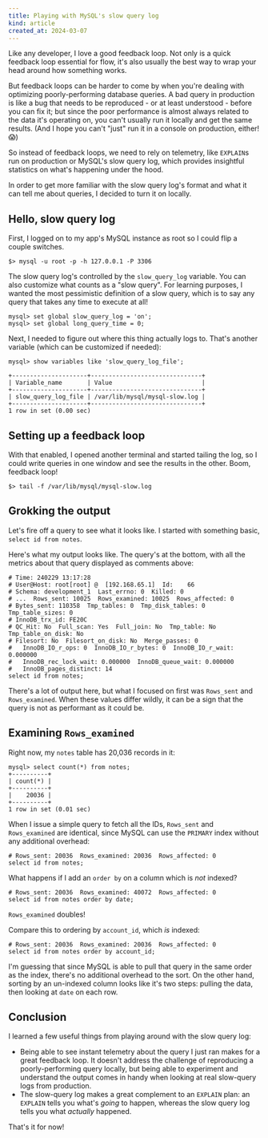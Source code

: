 ```yaml
---
title: Playing with MySQL's slow query log
kind: article
created_at: 2024-03-07
---
```


Like any developer, I love a good feedback loop. Not only is a quick feedback loop essential for flow, it's also usually the best way to wrap your head around how something works.

But feedback loops can be harder to come by when you're dealing with optimizing poorly-performing database queries. A bad query in production is like a bug that needs to be reproduced - or at least understood - before you can fix it; but since the poor performance is almost always related to the data it's operating on, you can't usually run it locally and get the same results. (And I hope you can't "just" run it in a console on production, either! 😱)

So instead of feedback loops, we need to rely on telemetry, like `EXPLAIN`s run on production or MySQL's slow query log, which provides insightful statistics on what's happening under the hood.

In order to get more familiar with the slow query log's format and what it can tell me about queries, I decided to turn it on locally.

## Hello, slow query log

First, I logged on to my app's MySQL instance as root so I could flip a couple switches.

~~~
$> mysql -u root -p -h 127.0.0.1 -P 3306
~~~

The slow query log's controlled by the `slow_query_log` variable. You can also customize what counts as a "slow query". For learning purposes, I wanted the most pessimistic definition of a slow query, which is to say any query that takes any time to execute at all!

~~~
mysql> set global slow_query_log = 'on';
mysql> set global long_query_time = 0;
~~~


Next, I needed to figure out where this thing actually logs to. That's another variable (which can be customized if needed):

~~~
mysql> show variables like 'slow_query_log_file';

+---------------------+-------------------------------+
| Variable_name       | Value                         |
+---------------------+-------------------------------+
| slow_query_log_file | /var/lib/mysql/mysql-slow.log |
+---------------------+-------------------------------+
1 row in set (0.00 sec)
~~~

## Setting up a feedback loop

With that enabled, I opened another terminal and started tailing the log, so I could write queries in one window and see the results in the other. Boom, feedback loop!

~~~
$> tail -f /var/lib/mysql/mysql-slow.log
~~~


## Grokking the output

Let's fire off a query to see what it looks like. I started with something basic, `select id from notes`.

Here's what my output looks like. The query's at the bottom, with all the metrics about that query displayed as comments above:

~~~
# Time: 240229 13:17:28
# User@Host: root[root] @  [192.168.65.1]  Id:    66
# Schema: development_1  Last_errno: 0  Killed: 0
# ...  Rows_sent: 10025  Rows_examined: 10025  Rows_affected: 0
# Bytes_sent: 110358  Tmp_tables: 0  Tmp_disk_tables: 0  Tmp_table_sizes: 0
# InnoDB_trx_id: FE20C
# QC_Hit: No  Full_scan: Yes  Full_join: No  Tmp_table: No  Tmp_table_on_disk: No
# Filesort: No  Filesort_on_disk: No  Merge_passes: 0
#   InnoDB_IO_r_ops: 0  InnoDB_IO_r_bytes: 0  InnoDB_IO_r_wait: 0.000000
#   InnoDB_rec_lock_wait: 0.000000  InnoDB_queue_wait: 0.000000
#   InnoDB_pages_distinct: 14
select id from notes;
~~~

There's a lot of output here, but what I focused on first was `Rows_sent` and `Rows_examined`. When these values differ wildly, it can be a sign that the query is not as performant as it could be.


## Examining `Rows_examined`

Right now, my `notes` table has 20,036 records in it:

~~~
mysql> select count(*) from notes;
+----------+
| count(*) |
+----------+
|    20036 |
+----------+
1 row in set (0.01 sec)
~~~

When I issue a simple query to fetch all the IDs, `Rows_sent` and `Rows_examined` are identical, since MySQL can use the `PRIMARY` index without any additional overhead:

~~~
# Rows_sent: 20036  Rows_examined: 20036  Rows_affected: 0
select id from notes;
~~~

What happens if I add an `order by` on a column which is *not* indexed?

~~~
# Rows_sent: 20036  Rows_examined: 40072  Rows_affected: 0
select id from notes order by date;
~~~

`Rows_examined` doubles! 

Compare this to ordering by `account_id`, which *is* indexed:

~~~
# Rows_sent: 20036  Rows_examined: 20036  Rows_affected: 0
select id from notes order by account_id;
~~~

I'm guessing that since MySQL is able to pull that query in the same order as the index, there's no additional overhead to the sort. On the other hand, sorting by an un-indexed column looks like it's two steps: pulling the data, then looking at `date` on each row.

## Conclusion

I learned a few useful things from playing around with the slow query log:

- Being able to see instant telemetry about the query I just ran makes for a great feedback loop. It doesn't address the challenge of reproducing a poorly-performing query locally, but being able to experiment and understand the output comes in handy when looking at real slow-query logs from production.
- The slow-query log makes a great complement to an `EXPLAIN` plan: an `EXPLAIN` tells you what's *going* to happen, whereas the slow query log tells you what _actually_ happened.

That's it for now!
